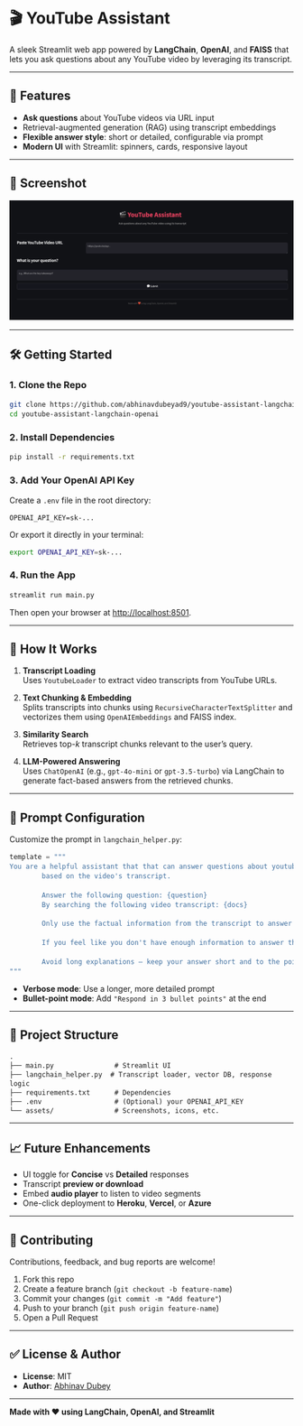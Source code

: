# 🎬 YouTube Assistant

A sleek Streamlit web app powered by **LangChain**, **OpenAI**, and **FAISS** that lets you ask questions about any YouTube video by leveraging its transcript.

---

## 🚀 Features

- **Ask questions** about YouTube videos via URL input
- Retrieval-augmented generation (RAG) using transcript embeddings
- **Flexible answer style**: short or detailed, configurable via prompt
- **Modern UI** with Streamlit: spinners, cards, responsive layout

---

## 📸 Screenshot

![YouTube Assistant UI](assets/Screenshot1.png)

---

## 🛠️ Getting Started

### 1. Clone the Repo

```bash
git clone https://github.com/abhinavdubeyad9/youtube-assistant-langchain-openai.git
cd youtube-assistant-langchain-openai
```

### 2. Install Dependencies

```bash
pip install -r requirements.txt
```

### 3. Add Your OpenAI API Key

Create a `.env` file in the root directory:

```env
OPENAI_API_KEY=sk-...
```

Or export it directly in your terminal:

```bash
export OPENAI_API_KEY=sk-...
```

### 4. Run the App

```bash
streamlit run main.py
```

Then open your browser at [http://localhost:8501](http://localhost:8501).

---

## 🧠 How It Works

1. **Transcript Loading**  
   Uses `YoutubeLoader` to extract video transcripts from YouTube URLs.

2. **Text Chunking & Embedding**  
   Splits transcripts into chunks using `RecursiveCharacterTextSplitter` and vectorizes them using `OpenAIEmbeddings` and FAISS index.

3. **Similarity Search**  
   Retrieves top-_k_ transcript chunks relevant to the user’s query.

4. **LLM-Powered Answering**  
   Uses `ChatOpenAI` (e.g., `gpt-4o-mini` or `gpt-3.5-turbo`) via LangChain to generate fact-based answers from the retrieved chunks.

---

## 🔧 Prompt Configuration

Customize the prompt in `langchain_helper.py`:

```python
template = """
You are a helpful assistant that that can answer questions about youtube videos
        based on the video's transcript.

        Answer the following question: {question}
        By searching the following video transcript: {docs}

        Only use the factual information from the transcript to answer the question.

        If you feel like you don't have enough information to answer the question, say "I don't know".

        Avoid long explanations — keep your answer short and to the point, no more than 5-6 sentences.
"""
```

- **Verbose mode**: Use a longer, more detailed prompt
- **Bullet-point mode**: Add `"Respond in 3 bullet points"` at the end

---

## 🧩 Project Structure

```
.
├── main.py               # Streamlit UI
├── langchain_helper.py  # Transcript loader, vector DB, response logic
├── requirements.txt      # Dependencies
├── .env                  # (Optional) your OPENAI_API_KEY
└── assets/               # Screenshots, icons, etc.
```

---

## 📈 Future Enhancements

- UI toggle for **Concise** vs **Detailed** responses
- Transcript **preview or download**
- Embed **audio player** to listen to video segments
- One-click deployment to **Heroku**, **Vercel**, or **Azure**

---

## 🙌 Contributing

Contributions, feedback, and bug reports are welcome!

1. Fork this repo
2. Create a feature branch (`git checkout -b feature-name`)
3. Commit your changes (`git commit -m "Add feature"`)
4. Push to your branch (`git push origin feature-name`)
5. Open a Pull Request

---

## ✅ License & Author

- **License**: MIT
- **Author**: [Abhinav Dubey](https://github.com/abhinavdubeyad9)

---

**Made with ❤️ using LangChain, OpenAI, and Streamlit**

